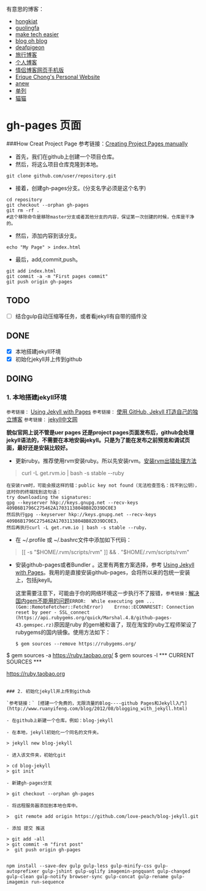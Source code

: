 有意思的博客：  
- [hongkiat](http://www.hongkiat.com/blog/)
- [guolingfa](http://www.guolingfa.cn/)
- [make tech easier](https://www.maketecheasier.com/)
- [blog oh blog](http://www.blogohblog.com/)
- [deafpigeon](http://deafpigeon.co.uk/)
- [旅行博客](http://www.zcool.com.cn/work/ZMTQ0MDUyMDg=.html)
- [个人博客](http://www.zcool.com.cn/work/ZMTQxMTM1OTY=.html)
- [情侣博客网页手机版 ](http://www.zcool.com.cn/work/ZNjE3NzcxNg==.html)
- [Erique Chong's Personal Website](http://www.zcool.com.cn/work/ZMTQ2MzYyMDg=.html)
- [anew](http://demo.alxmedia.se/anew/)
- [单列](http://www.zcool.com.cn/work/ZMzM4NDYzNg==.html)
- [猫猫](http://www.2zzt.com/bokezhuti/5987.html) 

# gh-pages 页面

###How Creat Project Page
参考链接：[Creating Project Pages manually](https://help.github.com/articles/creating-project-pages-manually/)
- 首先，我们在github上创建一个项目仓库。
- 然后，将这么项目仓库克隆到本地。 

```command
git clone github.com/user/repository.git
```
- 接着，创建gh-pages分支。(分支名字必须是这个名字)

```command
cd repository  
git checkout --orphan gh-pages  
git rm -rf . 
#这个移除命令是移除master分支或者其他分支的内容，保证第一次创建的时候，仓库是干净的。
```
- 然后，添加内容到该分支。

```command 
echo "My Page" > index.html
```
- 最后，add,commit,push。  
``` command 
git add index.html
git commit -a -m "First pages commit"
git push origin gh-pages
```

## TODO 

- [ ] 结合gulp自动压缩等任务，或者看jekyll有自带的插件没

## DONE 
- [x] 本地搭建jekyll环境
- [x] 初始化jekyll并上传到github

## DOING

### 1. 本地搭建jekyll环境

`参考链接：` [Using Jekyll with Pages](https://help.github.com/articles/using-jekyll-with-pages/#troubleshooting)
`参考链接：` [使用 GitHub, Jekyll 打造自己的独立博客](http://www.tuicool.com/articles/BVVBvu)
`参考链接：` [jekyll中文网](http://jekyll.bootcss.com/)

**貌似官网上说不管是uer pages 还是project pages页面发布后，github会处理jekyll语法的，不需要在本地安装jekyll。只是为了能在发布之前预览和调试页面，最好还是安装比较好。**

- 更新ruby。推荐使用rvm安装ruby。所以先安装rvm。[安装rvm出错处理方法](http://blog.csdn.net/caspiansea/article/details/47802331)

> curl -L get.rvm.io | bash -s stable --ruby  

    在安装rvm时，可能会报这样的错：public key not found（无法检查签名：找不到公钥），这时你的终端找到这句话：
    try downloading the signatures:  
    gpg --keyserver hkp://keys.gnupg.net --recv-keys 409B6B1796C275462A1703113804BB82D39DC0E3
    然后执行gpg --keyserver hkp://keys.gnupg.net --recv-keys 409B6B1796C275462A1703113804BB82D39DC0E3，
    然后再执行curl -L get.rvm.io | bash -s stable --ruby，

- 在 ~/.profile 或 ~/.bashrc文件中添加如下代码：

> [[ -s "$HOME/.rvm/scripts/rvm" ]] && . "$HOME/.rvm/scripts/rvm"


- 安装github-pages或者Bundler 。这里有两套方案选择，参考 [Using Jekyll with Pages](https://help.github.com/articles/using-jekyll-with-pages/#troubleshooting)。我用的是直接安装github-pages，会将所以来的包统一安装上，包括jkeyll。

    这里需要注意下，可能由于你的网络环境这一步执行不了报错，`参考链接：`[解决国内gem不能用的问题](http://www.haorooms.com/post/gem_not_use)`ERROR:  While executing gem ...(Gem::RemoteFetcher::FetchError)    Errno::ECONNRESET: Connection reset by peer - SSL_connect (https://api.rubygems.org/quick/Marshal.4.8/github-pages-43.gemspec.rz)`原因是ruby 的gem被和谐了，现在淘宝的ruby工程师架设了rubygems的国内镜像。使用方法如下：
    ```command
    $ gem sources --remove https://rubygems.org/
$ gem sources -a https://ruby.taobao.org/
$ gem sources -l
*** CURRENT SOURCES ***

https://ruby.taobao.org
```

### 2. 初始化jekyll并上传到github

`参考链接：` [搭建一个免费的，无限流量的Blog----github Pages和Jekyll入门](http://www.ruanyifeng.com/blog/2012/08/blogging_with_jekyll.html)

- 在github上新建一个仓库。例如：blog-jekyll

- 在本地，jekyll初始化一个同名的文件夹。

> jekyll new blog-jekyll

- 进入该文件夹，初始化git

> cd blog-jekyll
> git init

- 新建gh-pages分支

> git checkout --orphan gh-pages

- 将远程服务器添加到本地仓库中。

>  git remote add origin https://github.com/love-peach/blog-jekyll.git

- 添加 提交 推送

> git add -all
> git commit -m "first post"
>  git push origin gh-pages


npm install --save-dev gulp gulp-less gulp-minify-css gulp-autoprefixer gulp-jshint gulp-uglify imagemin-pngquant gulp-changed gulp-clean gulp-notify browser-sync gulp-concat gulp-rename gulp-imagemin run-sequence
